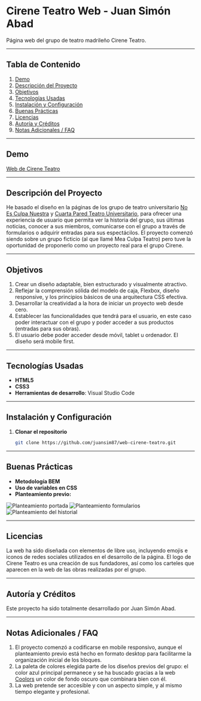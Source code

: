 # Cirene Teatro Web - Juan Simón Abad 

Página web del grupo de teatro madrileño Cirene Teatro.

---

## Tabla de Contenido
1. [Demo](#demo)  
2. [Descripción del Proyecto](#descripción-del-proyecto)  
3. [Objetivos](#objetivos)  
4. [Tecnologías Usadas](#tecnologías-usadas)  
5. [Instalación y Configuración](#instalación-y-configuración)  
6. [Buenas Prácticas](#buenas-prácticas)  
7. [Licencias](#licencias)  
8. [Autoría y Créditos](#autoría-y-créditos)  
9. [Notas Adicionales / FAQ](#notas-adicionales--faq)  

---

## Demo
[Web de Cirene Teatro](https://https://cirene.netlify.app/)

---

## Descripción del Proyecto
He basado el diseño en la páginas de los grupo de teatro universitario [No Es Culpa Nuestra](https://www.necn.es/) y [Cuarta Pared Teatro Universitario](https://www.4ptu.com/), para ofrecer una experiencia de usuario que permita ver la historia del grupo, sus últimas noticias, conocer a sus miembros, comunicarse con el grupo a través de formularios o adquirir entradas para sus espectácilos. El proyecto comenzó siendo sobre un grupo ficticio (al que llamé Mea Culpa Teatro) pero tuve la oportunidad de proponerlo como un proyecto real para el grupo Cirene.

---

## Objetivos
1. Crear un diseño adaptable, bien estructurado y visualmente atractivo.
2. Reflejar la comprensión sólida del modelo de caja, Flexbox, diseño responsive, y los principios básicos de una arquitectura CSS efectiva.
3. Desarrollar la creatividad a la hora de iniciar un proyecto web desde cero.
4. Establecer las funcionalidades que tendrá para el usuario, en este caso poder interactuar con el grupo y poder acceder a sus productos (entradas para sus obras).
5. El usuario debe poder acceder desde móvil, tablet u ordenador. El diseño será mobile first.

---

## Tecnologías Usadas
- **HTML5**
- **CSS3**
- **Herramientas de desarrollo**: Visual Studio Code

---

## Instalación y Configuración
1. **Clonar el repositorio**  
   ```bash
   git clone https://github.com/juansim87/web-cirene-teatro.git
---

## Buenas Prácticas
- **Metodología BEM**
- **Uso de variables en CSS**
- **Planteamiento previo:**

![Planteamiento portada](/docs/photos/cirene-planteamiento-1.jpeg "Imagen de planteamiento de la landing page")
![Planteamiento formularios](/docs/photos/cirene-planteamiento-2.jpeg "Formularios y otros bloques")
![Planteamiento del historial](/docs/photos/cirene-planteamiento-3.jpeg "Imagen del planteamiento del historial")

---

## Licencias
La web ha sido diseñada con elementos de libre uso, incluyendo emojis e iconos de redes sociales utilizados en el desarrollo de la página. El logo de Cirene Teatro es una creación de sus fundadores, así como los carteles que aparecen en la web de las obras realizadas por el grupo.

---

## Autoría y Créditos
Este proyecto ha sido totalmente desarrollado por Juan Simón Abad.

---

## Notas Adicionales / FAQ
1. El proyecto comenzó a codificarse en mobile responsivo, aunque el planteamiento previo está hecho en formato desktop para facilitarme la organización inicial de los bloques.
2. La paleta de colores elegida parte de los diseños previos del grupo: el color azul principal permanece y se ha buscado gracias a la web [Coolors](https://coolors.co/) un color de fondo oscuro que combinara bien con él.
3. La web pretende ser accesible y con un aspecto simple, y al mismo tiempo elegante y profesional.